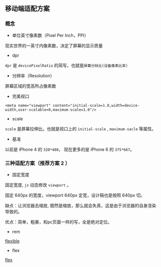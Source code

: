 ## 移动端适配方案


### 概念
- 单位英寸像素数（Pixel Per Inch，PPI）

现实世界的一英寸内像素数，决定了屏幕的显示质量

- dpr

`dpr` 是 `devicePixelRatio` 的简写，也就是`屏幕分辩比(设备像素比率)`


- 分辨率（Resolution）

屏幕区域的宽高所占像素数

- 完美视口

`<meta name="viewport" content="initial-scale=1.0,width=device-width,user-scalable=0,maximum-scale=1.0"/>`

- scale

`scale` 是屏幕拉伸比。也就是视口上的 `initial-scale` , `maximum-sacle` 等属性。

- 基准

以前是 iPhone 4 的 `320*480`， 现在更多的是 iPhone 6 的 `375*667`。

### 三种适配方案（推荐方案 2 ）

- 固定宽度

固定宽度, `js` 动态修改 `viewport` 。

固定 640px 的宽度，viewport 640px 定宽，设计稿也是按照 640px 切。

缺点：让浏览器去缩放, 既然是缩放，那么就会失真，这是由于浏览器的自身渲染导致的。

优点：简单，粗暴，和pc页面一样的写，全是绝对定位。

- rem

[flexible](https://github.com/amfe/lib-flexible)

- flex

[flex](http://zh.learnlayout.com/flexbox.html)